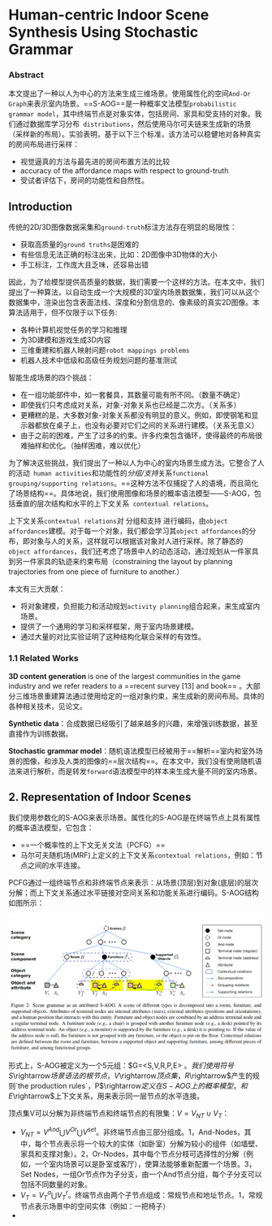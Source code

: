 # Human-centric Indoor Scene Synthesis Using Stochastic Grammar

### Abstract

本文提出了一种以人为中心的方法来生成三维场景。使用属性化的空间`And-Or Graph`来表示室内场景。==S-AOG==是一种概率文法模型`probabilistic grammar model`，其中终端节点是对象实体，包括房间、家具和受支持的对象。我们通过数据库学习分布` distributions`，然后使用马尔可夫链来生成新的场景（采样新的布局）。实验表明，基于以下三个标准，该方法可以稳健地对各种真实的房间布局进行采样：

+ 视觉逼真的方法与最先进的房间布置方法的比较
+  accuracy of the affordance maps with respect to ground-truth
+ 受试者评估下，房间的功能性和自然性。



## Introduction

传统的2D/3D图像数据采集和`ground-truth`标注方法存在明显的局限性：

+ 获取高质量的`ground truths`是困难的
+ 有些信息无法正确的标注出来，比如：2D图像中3D物体的大小
+ 手工标注，工作庞大且乏味，还容易出错

因此，为了给模型提供高质量的数据，我们需要一个这样的方法。在本文中，我们提出了一种算法，以自动生成一个大规模的3D室内场景数据集，我们可以从这个数据集中，渲染出包含表面法线、深度和分割信息的、像素级的真实2D图像。本算法适用于，但不仅限于以下任务:

+ 各种计算机视觉任务的学习和推理
+ 为3D建模和游戏生成3D内容
+ 三维重建和机器人映射问题`robot mappings problems`
+ 机器人技术中低级和高级任务规划问题的基准测试

智能生成场景的四个挑战：

+ 在一组功能部件中，如一套餐具，其数量可能有所不同。（数量不确定）
+ 即使我们只考虑成对关系，对象-对象关系也已经是二次方。（关系多）
+ 更糟糕的是，大多数对象-对象关系都没有明显的意义。例如，即使钢笔和显示器都放在桌子上，也没有必要对它们之间的关系进行建模。（关系无意义）
+ 由于之前的困难，产生了过多的约束。许多约束包含循环，使得最终的布局很难抽样和优化。（抽样困难，难以优化）

为了解决这些挑战，我们提出了一种以人为中心的室内场景生成方法。它整合了人的活动` human activities`和功能性的*分组/支持*关系`functional grouping/supporting relations`。==这种方法不仅捕捉了人的语境，而且简化了场景结构==。具体地说，我们使用图像和场景的概率语法模型——S-AOG，包括垂直的层次结构和水平的上下文关系` contextual relations`。

上下文关系`contextual relations`对 分组和支持 进行编码，由`object affordances`建模。对于每一个对象，我们都会学习其`object affordances`的分布，即对象与人的关系，这样就可以根据该对象对人进行采样。除了静态的`object affordances`，我们还考虑了场景中人的动态活动，通过规划从一件家具到另一件家具的轨迹来约束布局（constraining the layout by planning trajectories from one piece of furniture to another.）

本文有三大贡献：

+ 将对象建模，负担能力和活动规划`activity planning`组合起来，来生成室内场景。
+ 提供了一个通用的学习和采样框架，用于室内场景建模。
+ 通过大量的对比实验证明了这种结构化联合采样的有效性。



###  1.1 Related Works

**3D content generation** is one of the largest communities in the game industry and we refer readers to a ==recent survey [13] and book== 。大部分三维场景重建算法通过使用给定的一组对象约束，来生成新的房间布局。具体的各种相关技术，见论文。

**Synthetic data**：合成数据已经吸引了越来越多的兴趣，来增强训练数据，甚至直接作为训练数据。

**Stochastic grammar model**：随机语法模型已经被用于==解析==室内和室外场景的图像，和涉及人类的图像的==层次结构==。在本文中，我们没有使用随机语法来进行解析，而是转发`forward`语法模型中的样本来生成大量不同的室内场景。



## 2. Representation of Indoor Scenes

我们使用参数化的S-AOG来表示场景。属性化的S-AOG是在终端节点上具有属性的概率语法模型，它包含：

+ ==一个概率性的上下文无关文法（PCFG）==
+ 马尔可夫随机场(MRF)上定义的上下文关系`contextual relations`，例如：节点之间的水平连接。

PCFG通过一组终端节点和非终端节点来表示：从场景(顶层)到对象(底层)的层次分解；而上下文关系通过水平链接对空间关系和功能关系进行编码。S-AOG结构如图所示：

<img src="Human-centric Indoor Scene Synthesis Using Stochastic Grammar.assets/image-20201102203201179.png" alt="image-20201102203201179" style="zoom:80%;" />

形式上，S-AOG被定义为一个5元组：$G=<S,V,R,P,E> $。我们使用符号S$\rightarrow$场景语法的根节点，V$\rightarrow$顶点集，R$\rightarrow$产生的规则`the production rules`，P$\rightarrow$定义在S-AOG上的概率模型，和E$\rightarrow$上下文关系，用来表示同一层节点的水平连接。

顶点集V可以分解为非终端节点和终端节点的有限集：$V = V_{NT}∪V_T$：

+ $V_{NT}=V^{And}\bigcup V^{Or}\bigcup V^{set}$。非终端节点由三部分组成。1，And-Nodes，其中，每个节点表示将一个较大的实体（如卧室）分解为较小的组件（如墙壁、家具和支撑对象）。2，Or-Nodes，其中每个节点分枝可选择性的分解（例如，一个室内场景可以是卧室或客厅），使算法能够重新配置一个场景。3，Set Nodes，一组Or节点作为子分支，由一个And节点分组，每个子分支可以包括不同数量的对象。
+ $V_T=V_T^a\bigcup V_T^r$。终端节点由两个子节点组成：常规节点和地址节点。1，常规节点表示场景中的空间实体（例如：一把椅子）
+ 

